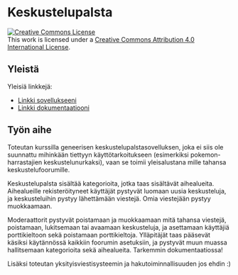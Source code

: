 # Keskustelupalsta

<a rel="license" href="http://creativecommons.org/licenses/by/4.0/"><img alt="Creative Commons License" style="border-width:0" src="https://i.creativecommons.org/l/by/4.0/88x31.png" /></a><br />This work is licensed under a <a rel="license" href="http://creativecommons.org/licenses/by/4.0/">Creative Commons Attribution 4.0 International License</a>.

## Yleistä

Yleisiä linkkejä:

* [Linkki sovellukseeni](http://vlakanie.users.cs.helsinki.fi/tsoha/)
* [Linkki dokumentaatiooni](https://github.com/TheDuckFIN/Tsoha-Bootstrap/blob/master/doc/dokumentaatio.pdf)

## Työn aihe

Toteutan kurssilla geneerisen keskustelupalstasovelluksen, joka ei siis ole suunnattu mihinkään tiettyyn käyttötarkoitukseen (esimerkiksi pokemon-harrastajien keskustelunurkaksi), vaan se toimii yleisalustana mille tahansa keskustelufoorumille. 

Keskustelupalsta sisältää kategorioita, jotka taas sisältävät aihealueita. Aihealueille rekisteröityneet käyttäjät pystyvät luomaan uusia keskusteluja, ja keskusteluihin pystyy lähettämään viestejä. Omia viestejään pystyy muokkaamaan.

Moderaattorit pystyvät poistamaan ja muokkaamaan mitä tahansa viestejä, poistamaan, lukitsemaan tai avaamaan keskusteluja, ja asettamaan käyttäjiä porttikieltoon sekä poistamaan porttikieltoja. Ylläpitäjät taas pääsevät käsiksi käytännössä kaikkiin foorumin asetuksiin, ja pystyvät muun muassa hallitsemaan kategorioita sekä aihealueita. Tarkemmin dokumentaatiossa!

Lisäksi toteutan yksityisviestisysteemin ja hakutoiminnallisuuden jos ehdin :)
